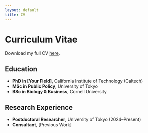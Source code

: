 ```yaml
---
layout: default
title: CV
---
```

# Curriculum Vitae

Download my full CV [here](assets/files/Alvin_CV.pdf).

## Education
- **PhD in [Your Field]**, California Institute of Technology (Caltech)
- **MSc in Public Policy**, University of Tokyo
- **BSc in Biology & Business**, Cornell University

## Research Experience
- **Postdoctoral Researcher**, University of Tokyo (2024–Present)
- **Consultant**, [Previous Work]
